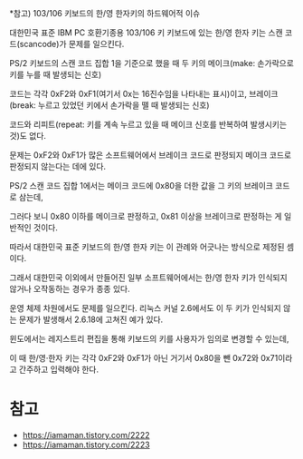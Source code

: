 *참고) 103/106 키보드의 한/영 한자키의 하드웨어적 이슈

대한민국 표준 IBM PC 호환기종용 103/106 키 키보드에 있는 한/영 한자 키는 스캔 코드(scancode)가 문제를 일으킨다.

PS/2 키보드의 스캔 코드 집합 1을 기준으로 했을 때 두 키의 메이크(make: 손가락으로 키를 누를 때 발생되는 신호)

코드는 각각 0xF2와 0xF1(여기서 0x는 16진수임을 나타내는 표시)이고, 브레이크(break: 누르고 있었던 키에서 손가락을 뗄 때 발생되는 신호)

코드와 리피트(repeat: 키를 계속 누르고 있을 때 메이크 신호를 반복하여 발생시키는 것)도 없다.



문제는 0xF2와 0xF1가 많은 소프트웨어에서 브레이크 코드로 판정되지 메이크 코드로 판정되지 않는다는 데에 있다.

PS/2 스캔 코드 집합 1에서는 메이크 코드에 0x80을 더한 값을 그 키의 브레이크 코드로 삼는데,

그러다 보니 0x80 이하를 메이크로 판정하고, 0x81 이상을 브레이크로 판정하는 게 일반적인 것이다.

따라서 대한민국 표준 키보드의 한/영 한자 키는 이 관례와 어긋나는 방식으로 제정된 셈이다.



그래서 대한민국 이외에서 만들어진 일부 소프트웨어에서는 한/영 한자 키가 인식되지 않거나 오작동하는 경우가 종종 있다.

운영 체제 차원에서도 문제를 일으킨다. 리눅스 커널 2.6에서도 이 두 키가 인식되지 않는 문제가 발생해서 2.6.18에 고쳐진 예가 있다.

윈도에서는 레지스트리 편집을 통해 키보드의 키를 사용자가 임의로 변경할 수 있는데,

이 때 한/영·한자 키는 각각 0xF2와 0xF1가 아닌 거기서 0x80을 뺀 0x72와 0x71이라고 간주하고 입력해야 한다.

# 참고
* https://iamaman.tistory.com/2222
* https://iamaman.tistory.com/2223
